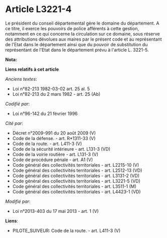 # Article L3221-4

Le président du conseil départemental  gère le domaine du département. A ce titre, il exerce les pouvoirs de police afférents
à cette gestion, notamment en ce qui concerne la circulation sur ce domaine, sous réserve des attributions dévolues aux
maires par le présent code et au représentant de l'Etat dans le département ainsi que du pouvoir de substitution du
représentant de l'Etat dans le département prévu à l'article L. 3221-5.

**Nota:**



**Liens relatifs à cet article**

_Anciens textes_:

  - Loi n°82-213 1982-03-02 art. 25 al. 5
  - Loi n°82-213 du 2 mars 1982 - art. 25 (Ab)

_Codifié par_:

  - Loi n°96-142 du 21 février 1996

_Cité par_:

  - Décret n°2009-991 du 20 août 2009 (V)
  - Code de la défense. - art. R*1311-33 (V)
  - Code de la route. - art. L411-3 (V)
  - Code de la sécurité intérieure - art. L131-3 (VD)
  - Code de la voirie routière - art. L131-3 (V)
  - Code de procédure pénale - art. A1 (V)
  - Code général des collectivités territoriales - art. L2215-10 (V)
  - Code général des collectivités territoriales - art. L2512-13 (VD)
  - Code général des collectivités territoriales - art. L3131-2 (VD)
  - Code général des collectivités territoriales - art. L3221-5 (VD)
  - Code général des collectivités territoriales - art. L3511-1 (M)
  - Code général des collectivités territoriales - art. L4423-1 (VD)

_Modifié par_:

  - Loi n°2013-403 du 17 mai 2013 - art. 1 (V)

**Liens**:

  - PILOTE_SUIVEUR: Code de la route. - art. L411-3 (V)
